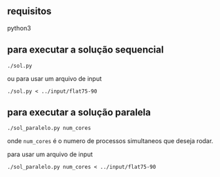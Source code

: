 ## requisitos

python3

## para executar a solução sequencial

```
./sol.py
```
ou para usar um arquivo de input

```
./sol.py < ../input/flat75-90
```

## para executar a solução paralela

```
./sol_paralelo.py num_cores
```

onde `num_cores` é o numero de processos simultaneos que deseja rodar.

para usar um arquivo de input
```
./sol_paralelo.py num_cores < ../input/flat75-90
```